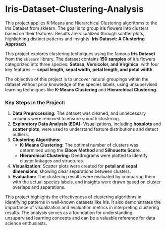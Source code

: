 # Iris-Dataset-Clustering-Analysis
This project applies K-Means and Hierarchical Clustering algorithms to the Iris Dataset from sklearn. The goal is to group iris flowers into clusters based on their features. Results are visualized through scatter plots, highlighting distinct patterns and insights.
**Iris Dataset: A Clustering Approach**  

This project explores clustering techniques using the famous **Iris Dataset** from the `sklearn` library. The dataset contains **150 samples** of iris flowers categorized into three species: **Setosa, Versicolor, and Virginica**, with four key features — **sepal length, sepal width, petal length, and petal width**.  

The objective of this project is to uncover natural groupings within the dataset without prior knowledge of the species labels, using unsupervised learning techniques like **K-Means Clustering** and **Hierarchical Clustering**.  

### Key Steps in the Project:  
1. **Data Preprocessing:** The dataset was cleaned, and unnecessary columns were removed to ensure smooth clustering.  
2. **Exploratory Data Analysis (EDA):** Visualizations, including **boxplots** and **scatter plots**, were used to understand feature distributions and detect outliers.  
3. **Clustering Algorithms:**  
   - **K-Means Clustering:** The optimal number of clusters was determined using the **Elbow Method** and **Silhouette Score**.  
   - **Hierarchical Clustering:** Dendrograms were plotted to identify cluster linkages and structures.  
4. **Visualization:** Scatter plots were created for **petal and sepal dimensions**, showing clear separations between clusters.  
5. **Evaluation:** The clustering results were evaluated by comparing them with the actual species labels, and insights were drawn based on cluster overlaps and separations.  

This project highlights the effectiveness of clustering algorithms in identifying patterns in well-known datasets like Iris. It also demonstrates the importance of visualization and evaluation metrics in interpreting clustering results. The analysis serves as a foundation for understanding unsupervised learning concepts and can be a valuable reference for data science enthusiasts.
